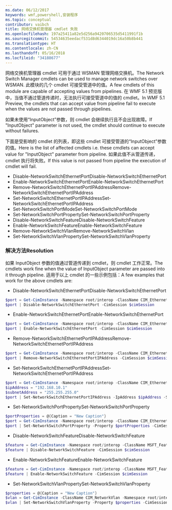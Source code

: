 ```yaml
---
ms.date: 06/12/2017
keywords: wmf,powershell,安装程序
ms.topic: conceptual
contributor: vaibch
title: 网络交换机管理器 cmdlet 失败
ms.openlocfilehash: 197a25411a82e5d256a9420706535d5411991f1b
ms.sourcegitcommit: 54534635eedacf531d8d6344019dc16a50b8b441
ms.translationtype: HT
ms.contentlocale: zh-CN
ms.lasthandoff: 05/16/2018
ms.locfileid: "34188677"
---
```

<span data-ttu-id="3ccd9-103">网络交换机管理器 cmdlet 可用于通过 WSMAN 管理网络交换机。</span><span class="sxs-lookup"><span data-stu-id="3ccd9-103">The Network Switch Manager cmdlets can be used to manage network switches over WSMAN.</span></span>
<span data-ttu-id="3ccd9-104">此模块的几个 cmdlet 可接受管道中的值。</span><span class="sxs-lookup"><span data-stu-id="3ccd9-104">A few cmdlets of this module are capable of accepting values from pipelines.</span></span>
<span data-ttu-id="3ccd9-105">在 WMF 5.1 预览版中，当值不通过管道传递时，无法执行可接受管道中的值的 cmdlet。</span><span class="sxs-lookup"><span data-stu-id="3ccd9-105">In WMF 5.1 Preview, the cmdlets that can accept value from pipeline fail to execute when the values are not passed through pipelines.</span></span>

<span data-ttu-id="3ccd9-106">如果未使用“InputObject”参数，则 cmdlet 会继续执行且不会出现故障。</span><span class="sxs-lookup"><span data-stu-id="3ccd9-106">If "InputObject" parameter is not used, the cmdlet should continue to execute without failures.</span></span>

<span data-ttu-id="3ccd9-107">下面是受影响的 cmdlet 的列表，即这些 cmdlet 可接受管道的“InputObject”参数的值。</span><span class="sxs-lookup"><span data-stu-id="3ccd9-107">Here is the list of affected cmdlets i.e. these cmdlets can accept value for "InputObject" parameter from pipeline.</span></span>
<span data-ttu-id="3ccd9-108">如果此值不从管道传递，cmdlet 执行将失败。</span><span class="sxs-lookup"><span data-stu-id="3ccd9-108">If this value is not passed from pipeline the execution of cmdlet will fail.</span></span>

- <span data-ttu-id="3ccd9-109">Disable-NetworkSwitchEthernetPort</span><span class="sxs-lookup"><span data-stu-id="3ccd9-109">Disable-NetworkSwitchEthernetPort</span></span>
- <span data-ttu-id="3ccd9-110">Enable-NetworkSwitchEthernetPort</span><span class="sxs-lookup"><span data-stu-id="3ccd9-110">Enable-NetworkSwitchEthernetPort</span></span>
- <span data-ttu-id="3ccd9-111">Remove-NetworkSwitchEthernetPortIPAddress</span><span class="sxs-lookup"><span data-stu-id="3ccd9-111">Remove-NetworkSwitchEthernetPortIPAddress</span></span>
- <span data-ttu-id="3ccd9-112">Set-NetworkSwitchEthernetPortIPAddress</span><span class="sxs-lookup"><span data-stu-id="3ccd9-112">Set-NetworkSwitchEthernetPortIPAddress</span></span>
- <span data-ttu-id="3ccd9-113">Set-NetworkSwitchPortMode</span><span class="sxs-lookup"><span data-stu-id="3ccd9-113">Set-NetworkSwitchPortMode</span></span>
- <span data-ttu-id="3ccd9-114">Set-NetworkSwitchPortProperty</span><span class="sxs-lookup"><span data-stu-id="3ccd9-114">Set-NetworkSwitchPortProperty</span></span>
- <span data-ttu-id="3ccd9-115">Disable-NetworkSwitchFeature</span><span class="sxs-lookup"><span data-stu-id="3ccd9-115">Disable-NetworkSwitchFeature</span></span>
- <span data-ttu-id="3ccd9-116">Enable-NetworkSwitchFeature</span><span class="sxs-lookup"><span data-stu-id="3ccd9-116">Enable-NetworkSwitchFeature</span></span>
- <span data-ttu-id="3ccd9-117">Remove-NetworkSwitchVlan</span><span class="sxs-lookup"><span data-stu-id="3ccd9-117">Remove-NetworkSwitchVlan</span></span>
- <span data-ttu-id="3ccd9-118">Set-NetworkSwitchVlanProperty</span><span class="sxs-lookup"><span data-stu-id="3ccd9-118">Set-NetworkSwitchVlanProperty</span></span>

### <a name="resolution"></a><span data-ttu-id="3ccd9-119">解决方法</span><span class="sxs-lookup"><span data-stu-id="3ccd9-119">Resolution</span></span>
<span data-ttu-id="3ccd9-120">如果 InputObject 参数的值通过管道传递到 cmdlet，则 cmdlet 工作正常。</span><span class="sxs-lookup"><span data-stu-id="3ccd9-120">The cmdlets work fine when the value of InputObject parameter are passed into it through pipeline.</span></span> <span data-ttu-id="3ccd9-121">适用于以上 cmdlet 的一些示例包括：</span><span class="sxs-lookup"><span data-stu-id="3ccd9-121">A few examples that work for the above cmdlets are:</span></span>

- <span data-ttu-id="3ccd9-122">Disable-NetworkSwitchEthernetPort</span><span class="sxs-lookup"><span data-stu-id="3ccd9-122">Disable-NetworkSwitchEthernetPort</span></span>
```powershell
$port = Get-CimInstance -Namespace root/interop -ClassName CIM_EthernetPort -CimSession $cimSession | Select-Object -First 1
$port | Disable-NetworkSwitchEthernetPort -CimSession $cimSession
```

- <span data-ttu-id="3ccd9-123">Enable-NetworkSwitchEthernetPort</span><span class="sxs-lookup"><span data-stu-id="3ccd9-123">Enable-NetworkSwitchEthernetPort</span></span>
```powershell
$port = Get-CimInstance -Namespace root/interop -ClassName CIM_EthernetPort -CimSession $cimSession | Select-Object -First 1
$port | Enable-NetworkSwitchEthernetPort -CimSession $cimSession
```

- <span data-ttu-id="3ccd9-124">Remove-NetworkSwitchEthernetPortIPAddress</span><span class="sxs-lookup"><span data-stu-id="3ccd9-124">Remove-NetworkSwitchEthernetPortIPAddress</span></span>
```powershell
$port = Get-CimInstance -Namespace root/interop -ClassName CIM_EthernetPort -CimSession $cimSession | Select-Object -First 1
$port | Remove-NetworkSwitchEthernetPortIPAddress -CimSession $cimSession
```

- <span data-ttu-id="3ccd9-125">Set-NetworkSwitchEthernetPortIPAddress</span><span class="sxs-lookup"><span data-stu-id="3ccd9-125">Set-NetworkSwitchEthernetPortIPAddress</span></span>
```powershell
$port = Get-CimInstance -Namespace root/interop -ClassName CIM_EthernetPort -CimSession $cimSession | Select-Object -First 1
$ipAddress = "192.168.10.1"
$subnetAddress = "255.255.255.0"
$port | Set-NetworkSwitchEthernetPortIPAddress -IpAddress $ipAddress -SubnetAddress $subnetAddress -CimSession $cimSession
```

- <span data-ttu-id="3ccd9-126">Set-NetworkSwitchPortProperty</span><span class="sxs-lookup"><span data-stu-id="3ccd9-126">Set-NetworkSwitchPortProperty</span></span>
```powershell
$portProperties = @{Caption = "New Caption"}
$port = Get-CimInstance -Namespace root/interop -ClassName CIM_EthernetPort -CimSession $cimSession | Select-Object -First 1
$port | Set-NetworkSwitchPortProperty -Property $portProperties -CimSession $cimSession
```

- <span data-ttu-id="3ccd9-127">Disable-NetworkSwitchFeature</span><span class="sxs-lookup"><span data-stu-id="3ccd9-127">Disable-NetworkSwitchFeature</span></span>
```powershell
$feature = Get-CimInstance -Namespace root/interop -ClassName MSFT_Feature -CimSession $cimSession | Select-Object -First 1
$feature | Disable-NetworkSwitchFeature -CimSession $cimSession
```

- <span data-ttu-id="3ccd9-128">Enable-NetworkSwitchFeature</span><span class="sxs-lookup"><span data-stu-id="3ccd9-128">Enable-NetworkSwitchFeature</span></span>
```powershell
$feature = Get-CimInstance -Namespace root/interop -ClassName MSFT_Feature -CimSession $cimSession | Select-Object -First 1
$feature | Enable-NetworkSwitchFeature -CimSession $cimSession
```

- <span data-ttu-id="3ccd9-129">Set-NetworkSwitchVlanProperty</span><span class="sxs-lookup"><span data-stu-id="3ccd9-129">Set-NetworkSwitchVlanProperty</span></span>
```powershell
$properties = @{Caption = "New Caption"}
$vlan = Get-CimInstance -ClassName CIM_NetworkVlan -Namespace root/interop -CimSession $cimSession | Select-Object -First 1
$vlan | Set-NetworkSwitchVlanProperty -Property $properties -CimSession $cimSession
```
